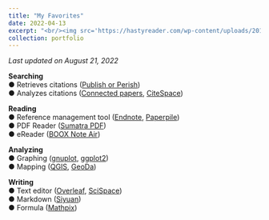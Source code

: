 ```yaml
---
title: "My Favorites"
date: 2022-04-13
excerpt: "<br/><img src='https://hastyreader.com/wp-content/uploads/2019/09/I-know-nothing-so-i-cannot-be-wise-1.png'>" 
collection: portfolio
---
```


*Last updated on August 21, 2022*

**Searching** <br />
● Retrieves citations ([Publish or Perish](https://harzing.com/resources/publish-or-perish)) <br />
● Analyzes citations ([Connected papers](https://www.connectedpapers.com/), [CiteSpace](https://citespace.podia.com/)) <br />

**Reading** <br />
● Reference management tool ([Endnote](https://endnote.com/), [Paperpile](https://paperpile.com/)) <br />
● PDF Reader ([Sumatra PDF](https://www.sumatrapdfreader.org/free-pdf-reader)) <br />
● eReader ([BOOX Note Air](https://shop.boox.com/)) <br />

**Analyzing** <br />
● Graphing ([gnuplot](http://www.gnuplot.info/), [ggplot2](https://ggplot2.tidyverse.org/)) <br />
● Mapping ([QGIS](https://qgis.org/ja/site/index.html#), [GeoDa](https://geodacenter.github.io/)) <br />

**Writing** <br />
● Text editor ([Overleaf](https://ja.overleaf.com/), [SciSpace](https://typeset.io/)) <br />
● Markdown ([Siyuan](https://b3log.org/siyuan/en/)) <br />
● Formula ([Mathpix](https://mathpix.com/)) <br />


